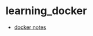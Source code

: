 # learning_docker

* [docker notes](https://github.com/SrinivasMantina/learning_docker/tree/main/docker_notes)